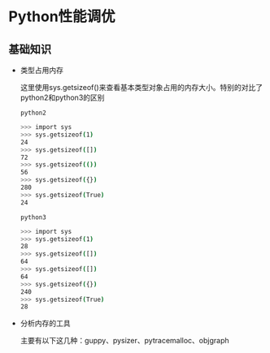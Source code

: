 # Python性能调优

## 基础知识

* 类型占用内存

    这里使用sys.getsizeof()来查看基本类型对象占用的内存大小。特别的对比了python2和python3的区别

    ```python2```

    ```bash
    >>> import sys
    >>> sys.getsizeof(1)
    24
    >>> sys.getsizeof([])
    72
    >>> sys.getsizeof(())
    56
    >>> sys.getsizeof({})
    280
    >>> sys.getsizeof(True)
    24
    ```

    ```python3```

    ```bash
    >>> import sys
    >>> sys.getsizeof(1)
    28
    >>> sys.getsizeof([])
    64
    >>> sys.getsizeof([])
    64
    >>> sys.getsizeof({})
    240
    >>> sys.getsizeof(True)
    28
    ```

* 分析内存的工具

    主要有以下这几种：guppy、pysizer、pytracemalloc、objgraph

